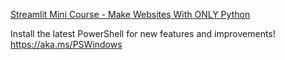[Streamlit Mini Course - Make Websites With ONLY Python](https://www.youtube.com/watch?v=o8p7uQCGD0U&t=625s)

Install the latest PowerShell for new features and improvements! https://aka.ms/PSWindows